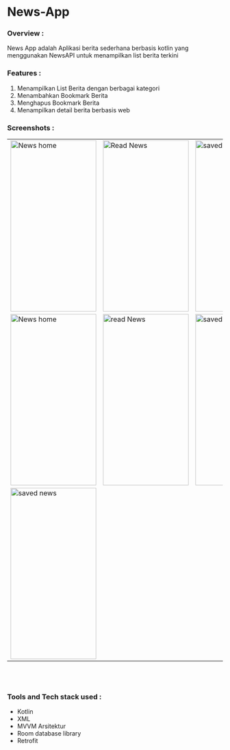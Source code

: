 # News-App 

### Overview :
News App adalah Aplikasi berita sederhana berbasis kotlin yang menggunakan NewsAPI untuk menampilkan list berita terkini 

### Features :
1. Menampilkan List Berita dengan berbagai kategori
2. Menambahkan Bookmark Berita 
3. Menghapus Bookmark Berita
4. Menampilkan detail berita berbasis web 

 ### Screenshots : 
 
 <table align="center">
  <tr>
    <td><img src="https://user-images.githubusercontent.com/49097275/255646067-00207b51-15f8-4287-9533-fc981768d167.jpg" alt="News home" style="width:200px;height:400px;"></td>
    <td><img src="https://user-images.githubusercontent.com/49097275/255647587-5f03f115-b2f4-44db-ab44-729da120dd41.jpg" alt="Read News" style="width:200px;height:400px;"></td>
    <td><img src="https://user-images.githubusercontent.com/49097275/255646152-5856802a-b8f6-481a-bcfe-dd07c8e51826.jpg" alt="saved" style="width:200px;height:400px;"></td>
  </tr>
  
  <tr>
    <td><img src="https://user-images.githubusercontent.com/49097275/255647606-8166653a-ba07-4a6c-8b1f-b85560c29d80.jpg" alt="News home" style="width:200px;height:400px;"></td>
    <td><img src="https://user-images.githubusercontent.com/49097275/255647676-fae02a1d-83cd-4e69-b877-ee8d4d0aa7b3.jpg" alt="read News" style="width:200px;height:400px;"></td>
    <td><img src="[https://github.com/Raj-m01/News-App/blob/master/screenshots/saved.jpeg](https://user-images.githubusercontent.com/49097275/255647696-6c1dfc18-a2be-4b09-8d46-23116d8e8dc8.jpg)" alt="saved news" style="width:200px;height:400px;"></td>
  </tr>
  
  <tr>
   <td><img src="[https://github.com/Raj-m01/News-App/blob/master/screenshots/saved.jpeg](https://user-images.githubusercontent.com/49097275/255647696-6c1dfc18-a2be-4b09-8d46-23116d8e8dc8.jpg)" alt="saved news" style="width:200px;height:400px;"></td>
  </tr>
   
</table><br><br>

### Tools and Tech stack used : 

 * Kotlin
 * XML
 * MVVM Arsitektur
 * Room database library
 * Retrofit
   


